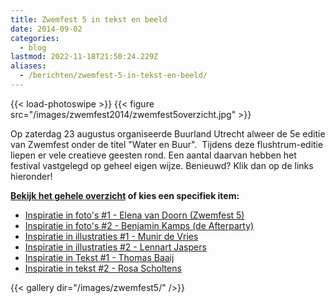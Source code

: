 ```yaml
---
title: Zwemfest 5 in tekst en beeld
date: 2014-09-02
categories:
  - blog
lastmod: 2022-11-18T21:50:24.229Z
aliases:
  - /berichten/zwemfest-5-in-tekst-en-beeld/
---
```

{{< load-photoswipe >}}
{{< figure src="/images/zwemfest2014/zwemfest5overzicht.jpg" >}}

Op zaterdag 23 augustus organiseerde Buurland Utrecht alweer de 5e editie van Zwemfest onder de titel "Water en Buur".  Tijdens deze flushtrum-editie liepen er vele creatieve geesten rond. Een aantal daarvan hebben het festival vastgelegd op geheel eigen wijze. Benieuwd? Klik dan op de links hieronder!  
  
**[Bekijk het gehele overzicht](/categories/zwemfest5inspiratie/) of kies een specifiek item:**

- [Inspiratie in foto's #1 - Elena van Doorn (Zwemfest 5)](/berichten/zwemfest-5-inspiratie-in-fotos-1/)
- [Inspiratie in foto's #2 - Benjamin Kamps (de Afterparty)](/berichten/zwemfest-5-inspiratie-in-fotos-2-de-afterparty/)
- [Inspiratie in illustraties #1 - Munir de Vries](/berichten/zwemfest-5-inspiratie-in-illustraties-1/)
- [Inspiratie in illustraties #2 - Lennart Jaspers](/berichten/zwemfest-5-inspiratie-in-illustraties-2/)
- [Inspiratie in Tekst #1 - Thomas Baaij](/berichten/zwemfest-5-inspiratie-in-tekst-1/)
- [Inspiratie in tekst #2 - Rosa Scholtens](/berichten/zwemfest-5-inspiratie-in-tekst-2/)

{{< gallery dir="/images/zwemfest5/" />}}

